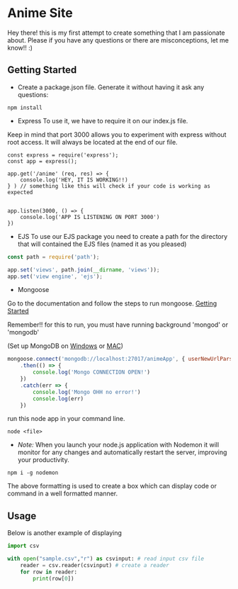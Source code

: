 # Anime Site
Hey there! this is my first attempt to create something that I am passionate about. 
Please if you have any questions or there are misconceptions, let me know!! :)



## Getting Started

- Create a package.json file.
Generate it without having it ask any questions:
````ssh
npm install
````


- Express
To use it, we have to require it on our index.js file.

Keep in mind that port 3000 allows you to experiment with express without root access. 
It will always be located at the end of our file.

````
const express = require('express');
const app = express();

app.get('/anime' (req, res) => {
    console.log('HEY, IT IS WORKING!!)
} ) // something like this will check if your code is working as expected


app.listen(3000, () => {
    console.log('APP IS LISTENING ON PORT 3000')
})
````

- EJS
 To use our EJS package you need to create a path for the directory that will contained the EJS files (named it as you pleased) 
````javascript
const path = require('path');

app.set('views', path.join(__dirname, 'views'));
app.set('view engine', 'ejs');

````

- Mongoose

Go to the documentation and follow the steps to run mongoose. [Getting Started](https://mongoosejs.com/docs/index.html)

Remember!!  for this to run, you must have running background 'mongod' or 'mongodb'

(Set up MongoDB on [Windows](https://zarkom.net/blogs/how-to-install-mongodb-for-development-in-windows-3328) or [MAC](https://www.bing.com/videos/search?view=detail&mmscn=vstp&ru=%2Fvideos%2Fsearch%3Fq%3Dmongodb%2Btutorial%2Bmac%26FORM%3DHDRSC3&mid=EDC05EF118D6CDBE43ACEDC05EF118D6CDBE43AC&q=mongodb%20tutorial%20mac))


````javascript
mongoose.connect('mongodb://localhost:27017/animeApp', { userNewUrlParser: true })
    .then(() => {
        console.log('Mongo CONNECTION OPEN!')
    })
    .catch(err => {
        console.log('Mongo OHH no error!')
        console.log(err)
    })
````
run this node app in your command line. 

````ssh
node <file>
````
- *Note:*
When you launch your node.js application with Nodemon it will monitor for any changes and automatically restart the server, improving your productivity. 
````
npm i -g nodemon
````




The above formatting is used to create a box which can display code or command in a well formatted manner.


## Usage

Below is another example of displaying
````python
import csv

with open("sample.csv","r") as csvinput: # read input csv file
    reader = csv.reader(csvinput) # create a reader
    for row in reader:
        print(row[0])
````

